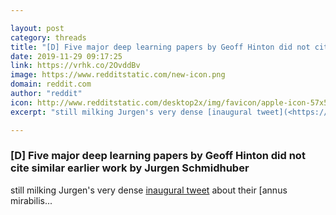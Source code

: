```yaml
---

layout: post
category: threads
title: "[D] Five major deep learning papers by Geoff Hinton did not cite similar earlier work by Jurgen Schmidhuber"
date: 2019-11-29 09:17:25
link: https://vrhk.co/2OvddBv
image: https://www.redditstatic.com/new-icon.png
domain: reddit.com
author: "reddit"
icon: http://www.redditstatic.com/desktop2x/img/favicon/apple-icon-57x57.png
excerpt: "still milking Jurgen's very dense [inaugural tweet](<https://twitter.com/SchmidhuberAI>) about their [annus mirabilis..."

---
```


### [D] Five major deep learning papers by Geoff Hinton did not cite similar earlier work by Jurgen Schmidhuber

still milking Jurgen's very dense [inaugural tweet](<https://twitter.com/SchmidhuberAI>) about their [annus mirabilis...